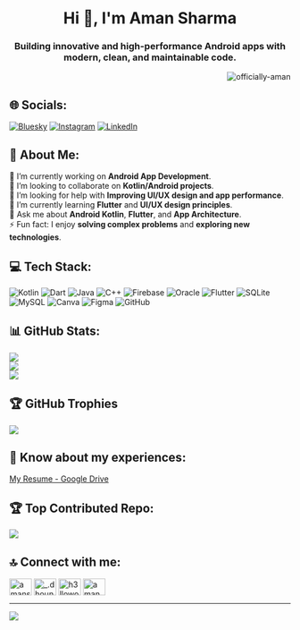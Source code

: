 <h1 align="center">Hi 👋, I'm Aman Sharma</h1>
<h3 align="center">Building innovative and high-performance Android apps with modern, clean, and maintainable code.</h3>

<p align="right"> <img src="https://komarev.com/ghpvc/?username=officially-aman&label=Profile%20views&color=0e75b6&style=flat" alt="officially-aman" /> </p>

## 🌐 Socials:
[![Bluesky](https://img.shields.io/badge/bluesky-0285FF?style=for-the-badge&logo=bluesky&logoColor=%23FFFFFF)](https://bsky.app/profile/@dhoundiyal.bsky.social) 
[![Instagram](https://img.shields.io/badge/Instagram-%23E4405F.svg?logo=Instagram&logoColor=white)](https://instagram.com/_.dhoundiyal) 
[![LinkedIn](https://img.shields.io/badge/LinkedIn-%230077B5.svg?logo=linkedin&logoColor=white)](https://linkedin.com/in/amansharmaofficially)

## 💫 About Me:
🔭 I’m currently working on **Android App Development**.<br>
👯 I’m looking to collaborate on **Kotlin/Android projects**.<br>
🤝 I’m looking for help with **Improving UI/UX design and app performance**.<br>
🌱 I’m currently learning **Flutter** and **UI/UX design principles**.<br>
💬 Ask me about **Android Kotlin**, **Flutter**, and **App Architecture**.<br>
⚡ Fun fact: I enjoy **solving complex problems** and **exploring new technologies**.

## 💻 Tech Stack:
![Kotlin](https://img.shields.io/badge/kotlin-%237F52FF.svg?style=plastic&logo=kotlin&logoColor=white) 
![Dart](https://img.shields.io/badge/dart-%230175C2.svg?style=plastic&logo=dart&logoColor=white) 
![Java](https://img.shields.io/badge/java-%23ED8B00.svg?style=plastic&logo=openjdk&logoColor=white) 
![C++](https://img.shields.io/badge/c++-%2300599C.svg?style=plastic&logo=c%2B%2B&logoColor=white) 
![Firebase](https://img.shields.io/badge/firebase-%23039BE5.svg?style=plastic&logo=firebase) 
![Oracle](https://img.shields.io/badge/Oracle-F80000?style=plastic&logo=oracle&logoColor=white) 
![Flutter](https://img.shields.io/badge/Flutter-%2302569B.svg?style=plastic&logo=Flutter&logoColor=white) 
![SQLite](https://img.shields.io/badge/sqlite-%2307405e.svg?style=plastic&logo=sqlite&logoColor=white) 
![MySQL](https://img.shields.io/badge/mysql-4479A1.svg?style=plastic&logo=mysql&logoColor=white) 
![Canva](https://img.shields.io/badge/Canva-%2300C4CC.svg?style=plastic&logo=Canva&logoColor=white) 
![Figma](https://img.shields.io/badge/figma-%23F24E1E.svg?style=plastic&logo=figma&logoColor=white) 
![GitHub](https://img.shields.io/badge/github-%23121011.svg?style=plastic&logo=github&logoColor=white) 

## 📊 GitHub Stats:
![](https://github-readme-stats.vercel.app/api?username=officially-aman&theme=gruvbox&hide_border=false&include_all_commits=true&count_private=true)<br/>
![](https://github-readme-streak-stats.herokuapp.com/?user=officially-aman&theme=gruvbox&hide_border=false)<br/>
![](https://github-readme-stats.vercel.app/api/top-langs/?username=officially-aman&theme=gruvbox&hide_border=false&include_all_commits=true&count_private=true&layout=compact)

## 🏆 GitHub Trophies
![](https://github-profile-trophy.vercel.app/?username=officially-aman&theme=radical&no-frame=false&no-bg=false&margin-w=4)

## 📄 Know about my experiences:
[My Resume - Google Drive](https://drive.google.com/file/d/1FzVUqWCXfMmaULt5etTCMhBuZZoccU-K/view?usp=sharing)

## 🏆 Top Contributed Repo:
![](https://github-contributor-stats.vercel.app/api?username=officially-aman&limit=5&theme=dark&combine_all_yearly_contributions=true)

## 🔝 Connect with me:
<a href="https://linkedin.com/in/amansharmaofficially" target="blank"><img align="center" src="https://raw.githubusercontent.com/rahuldkjain/github-profile-readme-generator/master/src/images/icons/Social/linked-in-alt.svg" alt="amansharmaofficially" height="30" width="40" /></a>
<a href="https://instagram.com/_.dhoundiyal" target="blank"><img align="center" src="https://raw.githubusercontent.com/rahuldkjain/github-profile-readme-generator/master/src/images/icons/Social/instagram.svg" alt="_.dhoundiyal" height="30" width="40" /></a>
<a href="https://www.codechef.com/users/h3lloworld" target="blank"><img align="center" src="https://cdn.jsdelivr.net/npm/simple-icons@3.1.0/icons/codechef.svg" alt="h3lloworld" height="30" width="40" /></a>
<a href="https://auth.geeksforgeeks.org/user/aman_sharma_officially" target="blank"><img align="center" src="https://raw.githubusercontent.com/rahuldkjain/github-profile-readme-generator/master/src/images/icons/Social/geeks-for-geeks.svg" alt="aman_sharma_officially" height="30" width="40" /></a>

---

[![](https://visitcount.itsvg.in/api?id=officially-aman&icon=0&color=0)](https://visitcount.itsvg.in)



<!--
# 💫 About Me:
🔭 I’m currently working on<br>👯 I’m looking to collaborate on<br>🤝 I’m looking for help with<br>🌱 I’m currently learning<br>💬 Ask me about<br>⚡ Fun fact
<h1 align="center">Hi 👋, I'm Aman Sharma</h1>
<h3 align="center">Building innovative and high-performance Android apps with modern, clean, and maintainable code.</h3>

<p align="left"> <img src="https://komarev.com/ghpvc/?username=officially-aman&label=Profile%20views&color=0e75b6&style=flat" alt="officially-aman" /> </p>

## 🌐 Socials:
[![Bluesky](https://img.shields.io/badge/bluesky-0285FF?style=for-the-badge&logo=bluesky&logoColor=%23FFFFFF)](https://bsky.app/profile/@dhoundiyal.bsky.social) [![Instagram](https://img.shields.io/badge/Instagram-%23E4405F.svg?logo=Instagram&logoColor=white)](https://instagram.com/_.dhoundiyal) [![LinkedIn](https://img.shields.io/badge/LinkedIn-%230077B5.svg?logo=linkedin&logoColor=white)](https://linkedin.com/in/amansharmaofficially) 
<p align="left"> <a href="https://github.com/ryo-ma/github-profile-trophy"><img src="https://github-profile-trophy.vercel.app/?username=officially-aman" alt="officially-aman" /></a> </p>

# 💻 Tech Stack:
![Kotlin](https://img.shields.io/badge/kotlin-%237F52FF.svg?style=plastic&logo=kotlin&logoColor=white) ![Dart](https://img.shields.io/badge/dart-%230175C2.svg?style=plastic&logo=dart&logoColor=white) ![Java](https://img.shields.io/badge/java-%23ED8B00.svg?style=plastic&logo=openjdk&logoColor=white) ![C++](https://img.shields.io/badge/c++-%2300599C.svg?style=plastic&logo=c%2B%2B&logoColor=white) ![Firebase](https://img.shields.io/badge/firebase-%23039BE5.svg?style=plastic&logo=firebase) ![Oracle](https://img.shields.io/badge/Oracle-F80000?style=plastic&logo=oracle&logoColor=white) ![Flutter](https://img.shields.io/badge/Flutter-%2302569B.svg?style=plastic&logo=Flutter&logoColor=white) ![SQLite](https://img.shields.io/badge/sqlite-%2307405e.svg?style=plastic&logo=sqlite&logoColor=white) ![MySQL](https://img.shields.io/badge/mysql-4479A1.svg?style=plastic&logo=mysql&logoColor=white) ![Firebase](https://img.shields.io/badge/firebase-a08021?style=plastic&logo=firebase&logoColor=ffcd34) ![Canva](https://img.shields.io/badge/Canva-%2300C4CC.svg?style=plastic&logo=Canva&logoColor=white) ![Adobe Lightroom](https://img.shields.io/badge/Adobe%20Lightroom-31A8FF.svg?style=plastic&logo=Adobe%20Lightroom&logoColor=white) ![Figma](https://img.shields.io/badge/figma-%23F24E1E.svg?style=plastic&logo=figma&logoColor=white) ![GitHub](https://img.shields.io/badge/github-%23121011.svg?style=plastic&logo=github&logoColor=white) ![Git](https://img.shields.io/badge/git-%23F05033.svg?style=plastic&logo=git&logoColor=white)
# 📊 GitHub Stats:
![](https://github-readme-stats.vercel.app/api?username=officially-aman&theme=gruvbox&hide_border=false&include_all_commits=true&count_private=true)<br/>
![](https://github-readme-streak-stats.herokuapp.com/?user=officially-aman&theme=gruvbox&hide_border=false)<br/>
![](https://github-readme-stats.vercel.app/api/top-langs/?username=officially-aman&theme=gruvbox&hide_border=false&include_all_commits=true&count_private=true&layout=compact)
- 💬 Ask me about **Android Kotlin**

## 🏆 GitHub Trophies
![](https://github-profile-trophy.vercel.app/?username=officially-aman&theme=radical&no-frame=false&no-bg=false&margin-w=4)
- 📫 How to reach me **aman.sharma.officially@gmail.com**

### 🔝 Top Contributed Repo
![](https://github-contributor-stats.vercel.app/api?username=officially-aman&limit=5&theme=dark&combine_all_yearly_contributions=true)
- 📄 Know about my experiences [https://drive.google.com/file/d/1FzVUqWCXfMmaULt5etTCMhBuZZoccU-K/view?usp=sharing](https://drive.google.com/file/d/1FzVUqWCXfMmaULt5etTCMhBuZZoccU-K/view?usp=sharing)

---
[![](https://visitcount.itsvg.in/api?id=officially-aman&icon=0&color=0)](https://visitcount.itsvg.in)
<h3 align="left">Connect with me:</h3>
<p align="left">
<a href="https://linkedin.com/in/amansharmaofficially" target="blank"><img align="center" src="https://raw.githubusercontent.com/rahuldkjain/github-profile-readme-generator/master/src/images/icons/Social/linked-in-alt.svg" alt="amansharmaofficially" height="30" width="40" /></a>
<a href="https://instagram.com/_.dhoundiyal" target="blank"><img align="center" src="https://raw.githubusercontent.com/rahuldkjain/github-profile-readme-generator/master/src/images/icons/Social/instagram.svg" alt="_.dhoundiyal" height="30" width="40" /></a>
<a href="https://www.codechef.com/users/h3lloworld" target="blank"><img align="center" src="https://cdn.jsdelivr.net/npm/simple-icons@3.1.0/icons/codechef.svg" alt="h3lloworld" height="30" width="40" /></a>
<a href="https://auth.geeksforgeeks.org/user/aman_sharma_officially" target="blank"><img align="center" src="https://raw.githubusercontent.com/rahuldkjain/github-profile-readme-generator/master/src/images/icons/Social/geeks-for-geeks.svg" alt="aman_sharma_officially" height="30" width="40" /></a>
</p>


<h3 align="left">Languages and Tools:</h3>
<p align="left"> <a href="https://developer.android.com" target="_blank" rel="noreferrer"> <img src="https://raw.githubusercontent.com/devicons/devicon/master/icons/android/android-original-wordmark.svg" alt="android" width="40" height="40"/> </a> <a href="https://azure.microsoft.com/en-in/" target="_blank" rel="noreferrer"> <img src="https://www.vectorlogo.zone/logos/microsoft_azure/microsoft_azure-icon.svg" alt="azure" width="40" height="40"/> </a> <a href="https://www.cprogramming.com/" target="_blank" rel="noreferrer"> <img src="https://raw.githubusercontent.com/devicons/devicon/master/icons/c/c-original.svg" alt="c" width="40" height="40"/> </a> <a href="https://www.w3schools.com/cpp/" target="_blank" rel="noreferrer"> <img src="https://raw.githubusercontent.com/devicons/devicon/master/icons/cplusplus/cplusplus-original.svg" alt="cplusplus" width="40" height="40"/> </a> <a href="https://www.figma.com/" target="_blank" rel="noreferrer"> <img src="https://www.vectorlogo.zone/logos/figma/figma-icon.svg" alt="figma" width="40" height="40"/> </a> <a href="https://firebase.google.com/" target="_blank" rel="noreferrer"> <img src="https://www.vectorlogo.zone/logos/firebase/firebase-icon.svg" alt="firebase" width="40" height="40"/> </a> <a href="https://git-scm.com/" target="_blank" rel="noreferrer"> <img src="https://www.vectorlogo.zone/logos/git-scm/git-scm-icon.svg" alt="git" width="40" height="40"/> </a> <a href="https://www.java.com" target="_blank" rel="noreferrer"> <img src="https://raw.githubusercontent.com/devicons/devicon/master/icons/java/java-original.svg" alt="java" width="40" height="40"/> </a> <a href="https://kotlinlang.org" target="_blank" rel="noreferrer"> <img src="https://www.vectorlogo.zone/logos/kotlinlang/kotlinlang-icon.svg" alt="kotlin" width="40" height="40"/> </a> <a href="https://laravel.com/" target="_blank" rel="noreferrer"> <img src="https://raw.githubusercontent.com/devicons/devicon/master/icons/laravel/laravel-plain-wordmark.svg" alt="laravel" width="40" height="40"/> </a> <a href="https://www.microsoft.com/en-us/sql-server" target="_blank" rel="noreferrer"> <img src="https://www.svgrepo.com/show/303229/microsoft-sql-server-logo.svg" alt="mssql" width="40" height="40"/> </a> <a href="https://www.mysql.com/" target="_blank" rel="noreferrer"> <img src="https://raw.githubusercontent.com/devicons/devicon/master/icons/mysql/mysql-original-wordmark.svg" alt="mysql" width="40" height="40"/> </a> <a href="https://www.oracle.com/" target="_blank" rel="noreferrer"> <img src="https://raw.githubusercontent.com/devicons/devicon/master/icons/oracle/oracle-original.svg" alt="oracle" width="40" height="40"/> </a> <a href="https://www.sqlite.org/" target="_blank" rel="noreferrer"> <img src="https://www.vectorlogo.zone/logos/sqlite/sqlite-icon.svg" alt="sqlite" width="40" height="40"/> </a> <a href="https://unity.com/" target="_blank" rel="noreferrer"> <img src="https://www.vectorlogo.zone/logos/unity3d/unity3d-icon.svg" alt="unity" width="40" height="40"/> </a> </p>
<p><img align="left" src="https://github-readme-stats.vercel.app/api/top-langs?username=officially-aman&show_icons=true&locale=en&layout=compact" alt="officially-aman" /></p>
<p>&nbsp;<img align="center" src="https://github-readme-stats.vercel.app/api?username=officially-aman&show_icons=true&locale=en" alt="officially-aman" /></p>
<p><img align="center" src="https://github-readme-streak-stats.herokuapp.com/?user=officially-aman&" alt="officially-aman" /></p>



















<h1 align="center">Hi 👋, I'm Aman Sharma</h1>
<h3 align="center">Building innovative and high-performance Android apps with modern, clean, and maintainable code.</h3>
<img align="right" alt="coding" width ="400" src="https://cdn.dribbble.com/users/2344027/screenshots/5568384/media/deb9cfe45e19500ab4817460b2a2db97.gif">

<p align="left"> <img src="https://komarev.com/ghpvc/?username=officially-aman&label=Profile%20views&color=0e75b6&style=flat" alt="officially-aman" /> </p>

<p align="left"> <a href="https://github.com/ryo-ma/github-profile-trophy"><img src="https://github-profile-trophy.vercel.app/?username=officially-aman" alt="officially-aman" /></a> </p>

- 💬 Ask me about **Android Kotlin**

- 📫 How to reach me **aman.sharma.officially@gmail.com**

- 📄 Know about my experiences [https://drive.google.com/file/d/1FzVUqWCXfMmaULt5etTCMhBuZZoccU-K/view?usp=sharing](https://drive.google.com/file/d/1FzVUqWCXfMmaULt5etTCMhBuZZoccU-K/view?usp=sharing)

<h3 align="left">Connect with me:</h3>
<p align="left">
<a href="https://linkedin.com/in/amansharmaofficially" target="blank"><img align="center" src="https://raw.githubusercontent.com/rahuldkjain/github-profile-readme-generator/master/src/images/icons/Social/linked-in-alt.svg" alt="amansharmaofficially" height="30" width="40" /></a>
<a href="https://instagram.com/_.dhoundiyal" target="blank"><img align="center" src="https://raw.githubusercontent.com/rahuldkjain/github-profile-readme-generator/master/src/images/icons/Social/instagram.svg" alt="_.dhoundiyal" height="30" width="40" /></a>
<a href="https://www.codechef.com/users/h3lloworld" target="blank"><img align="center" src="https://cdn.jsdelivr.net/npm/simple-icons@3.1.0/icons/codechef.svg" alt="h3lloworld" height="30" width="40" /></a>
<a href="https://auth.geeksforgeeks.org/user/aman_sharma_officially" target="blank"><img align="center" src="https://raw.githubusercontent.com/rahuldkjain/github-profile-readme-generator/master/src/images/icons/Social/geeks-for-geeks.svg" alt="aman_sharma_officially" height="30" width="40" /></a>
</p>

<h3 align="left">Languages and Tools:</h3>
<p align="left"> <a href="https://developer.android.com" target="_blank" rel="noreferrer"> <img src="https://raw.githubusercontent.com/devicons/devicon/master/icons/android/android-original-wordmark.svg" alt="android" width="40" height="40"/> </a> <a href="https://azure.microsoft.com/en-in/" target="_blank" rel="noreferrer"> <img src="https://www.vectorlogo.zone/logos/microsoft_azure/microsoft_azure-icon.svg" alt="azure" width="40" height="40"/> </a> <a href="https://www.cprogramming.com/" target="_blank" rel="noreferrer"> <img src="https://raw.githubusercontent.com/devicons/devicon/master/icons/c/c-original.svg" alt="c" width="40" height="40"/> </a> <a href="https://www.w3schools.com/cpp/" target="_blank" rel="noreferrer"> <img src="https://raw.githubusercontent.com/devicons/devicon/master/icons/cplusplus/cplusplus-original.svg" alt="cplusplus" width="40" height="40"/> </a> <a href="https://www.figma.com/" target="_blank" rel="noreferrer"> <img src="https://www.vectorlogo.zone/logos/figma/figma-icon.svg" alt="figma" width="40" height="40"/> </a> <a href="https://firebase.google.com/" target="_blank" rel="noreferrer"> <img src="https://www.vectorlogo.zone/logos/firebase/firebase-icon.svg" alt="firebase" width="40" height="40"/> </a> <a href="https://git-scm.com/" target="_blank" rel="noreferrer"> <img src="https://www.vectorlogo.zone/logos/git-scm/git-scm-icon.svg" alt="git" width="40" height="40"/> </a> <a href="https://www.java.com" target="_blank" rel="noreferrer"> <img src="https://raw.githubusercontent.com/devicons/devicon/master/icons/java/java-original.svg" alt="java" width="40" height="40"/> </a> <a href="https://kotlinlang.org" target="_blank" rel="noreferrer"> <img src="https://www.vectorlogo.zone/logos/kotlinlang/kotlinlang-icon.svg" alt="kotlin" width="40" height="40"/> </a> <a href="https://laravel.com/" target="_blank" rel="noreferrer"> <img src="https://raw.githubusercontent.com/devicons/devicon/master/icons/laravel/laravel-plain-wordmark.svg" alt="laravel" width="40" height="40"/> </a> <a href="https://www.microsoft.com/en-us/sql-server" target="_blank" rel="noreferrer"> <img src="https://www.svgrepo.com/show/303229/microsoft-sql-server-logo.svg" alt="mssql" width="40" height="40"/> </a> <a href="https://www.mysql.com/" target="_blank" rel="noreferrer"> <img src="https://raw.githubusercontent.com/devicons/devicon/master/icons/mysql/mysql-original-wordmark.svg" alt="mysql" width="40" height="40"/> </a> <a href="https://www.oracle.com/" target="_blank" rel="noreferrer"> <img src="https://raw.githubusercontent.com/devicons/devicon/master/icons/oracle/oracle-original.svg" alt="oracle" width="40" height="40"/> </a> <a href="https://www.sqlite.org/" target="_blank" rel="noreferrer"> <img src="https://www.vectorlogo.zone/logos/sqlite/sqlite-icon.svg" alt="sqlite" width="40" height="40"/> </a> <a href="https://unity.com/" target="_blank" rel="noreferrer"> <img src="https://www.vectorlogo.zone/logos/unity3d/unity3d-icon.svg" alt="unity" width="40" height="40"/> </a> </p>

<p><img align="left" src="https://github-readme-stats.vercel.app/api/top-langs?username=officially-aman&show_icons=true&locale=en&layout=compact" alt="officially-aman" /></p>

<p>&nbsp;<img align="center" src="https://github-readme-stats.vercel.app/api?username=officially-aman&show_icons=true&locale=en" alt="officially-aman" /></p>

<p><img align="center" src="https://github-readme-streak-stats.herokuapp.com/?user=officially-aman&" alt="officially-aman" /></p>
-->
